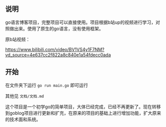 ## 说明

go语言博客项目，完整项目可以直接使用。项目根据b站up的视频进行学习，对照做出来。使用了原生的go语言，没有使用框架。

原b站视频：

https://www.bilibili.com/video/BV1VS4y1F7NM?vd_source=4e637cc2f822a8c840e1a54fdecc0ada

## 开始

在文件夹下运行 `go run main.go` 即可运行

其他见 `文档/文档.md`

这个项目是一个初学go的简单项目，大体已经完成，已经不再更新了。现在转移到goblog项目进行更新和扩充，在原来的项目的基础上进行增加功能，扩大原来的技术面和系统。
